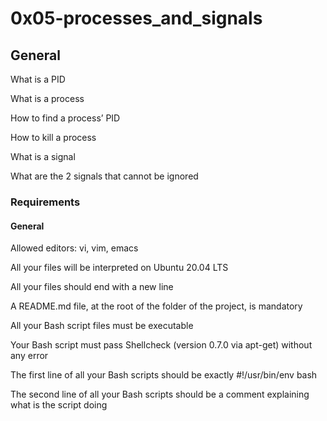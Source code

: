 # 0x05-processes_and_signals

## General
What is a PID

What is a process

How to find a process’ PID

How to kill a process

What is a signal

What are the 2 signals that cannot be ignored

### Requirements
#### General
Allowed editors: vi, vim, emacs

All your files will be interpreted on Ubuntu 20.04 LTS

All your files should end with a new line

A README.md file, at the root of the folder of the project, is mandatory

All your Bash script files must be executable

Your Bash script must pass Shellcheck (version 0.7.0 via apt-get) without any error

The first line of all your Bash scripts should be exactly #!/usr/bin/env bash

The second line of all your Bash scripts should be a comment explaining what is the script doing